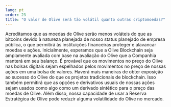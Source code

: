 ```yaml
---
lang: pt
order: 23
title: "O valor de Olive será tão volátil quanto outras criptomoedas?"
---
```


Acreditamos que as moedas de Olive serão menos voláteis do que as bitcoins devido à natureza planejada de nosso status planejado de empresa pública, o que permitirá às instituições financeiras proteger e alavancar moedas e ações. Inicialmente, esperamos que a Olive Blockchain seja amplamente avaliada com base na avaliação do Olive que a Companhia manterá em seu balanço. É provável que os movimentos no preço do Olive nas bolsas digitais sejam espelhados pelos movimentos no preço de nossas ações em uma bolsa de valores. Haverá mais maneiras de obter exposição ao sucesso do Olive do que os projetos tradicionais de blockchain. Isso também permitirá que as opções e derivativos usuais de nossas ações sejam usados como algo como um derivado sintético para o preço das moedas de Olive. Além disso, nossa capacidade de usar a Reserva Estratégica de Olive pode reduzir alguma volatilidade do Olive no mercado.
